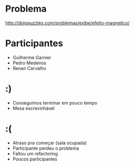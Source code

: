 # Problema

http://dojopuzzles.com/problemas/exibe/efeito-magnetico/

# Participantes

- Guilherme Garnier
- Pedro Medeiros
- Renan Carvalho

# :)

- Conseguimos terminar em pouco tempo
- Mesa escrevinhável

# :(

- Atraso pra começar (sala ocupada)
- Participante perdeu o problema
- Faltou um refactoring
- Poucos participantes
